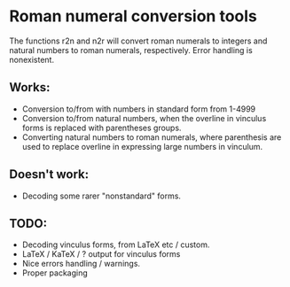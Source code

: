 # Roman numeral conversion tools

The functions r2n and n2r will convert roman numerals to integers and natural numbers to roman numerals, respectively. Error handling is nonexistent. 

## Works: 

* Conversion to/from with numbers in standard form from 1-4999
* Conversion to/from natural numbers, when the overline in vinculus forms is replaced with parentheses groups. 
* Converting natural numbers to roman numerals, where parenthesis are used to replace overline in expressing large numbers in vinculum. 

## Doesn't work: 

* Decoding some rarer "nonstandard" forms. 

## TODO: 

* Decoding vinculus forms, from LaTeX etc / custom. 
* LaTeX / KaTeX / ? output for vinculus forms
* Nice errors handling / warnings. 
* Proper packaging 


